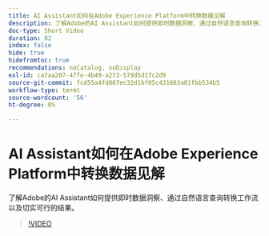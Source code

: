 ```yaml
---
title: AI Assistant如何在Adobe Experience Platform中转换数据见解
description: 了解Adobe的AI Assistant如何提供即时数据洞察、通过自然语言查询转换工作流以及切实可行的结果。
doc-type: Short Video
duration: 82
index: false
hide: true
hidefromtoc: true
recommendations: noCatalog, noDisplay
exl-id: ca7aa207-47fe-4b49-a273-579d5d17c2d9
source-git-commit: fcd55a4fd007ec32d1bf05c431663a01fbb534b5
workflow-type: tm+mt
source-wordcount: '56'
ht-degree: 0%

---
```


# AI Assistant如何在Adobe Experience Platform中转换数据见解

了解Adobe的AI Assistant如何提供即时数据洞察、通过自然语言查询转换工作流以及切实可行的结果。

<!-- 72_S653_3442539_81_how-ai-assistant-transforms-data-insights-in-adobe-experience-platform -->
>[!VIDEO](https://video.tv.adobe.com/v/3458305/?learn=on&enablevpops=true)
